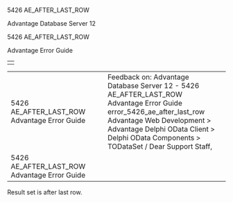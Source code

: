 5426 AE\_AFTER\_LAST\_ROW




Advantage Database Server 12  

5426 AE\_AFTER\_LAST\_ROW

Advantage Error Guide

|  |
| --- |
|  |

|  |  |  |  |  |
| --- | --- | --- | --- | --- |
| 5426 AE\_AFTER\_LAST\_ROW  Advantage Error Guide |  |  | Feedback on: Advantage Database Server 12 - 5426 AE\_AFTER\_LAST\_ROW Advantage Error Guide error\_5426\_ae\_after\_last\_row Advantage Web Development > Advantage Delphi OData Client > Delphi OData Components > TODataSet / Dear Support Staff, |  |
| 5426 AE\_AFTER\_LAST\_ROW  Advantage Error Guide |  |  |  |  |

Result set is after last row.